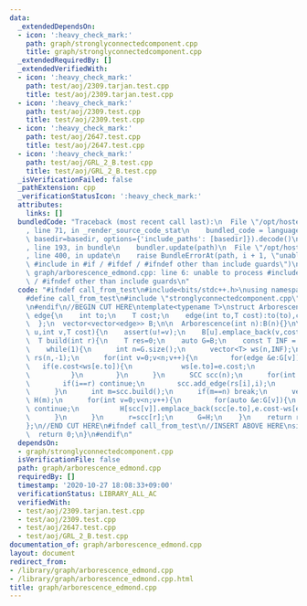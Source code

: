 ```yaml
---
data:
  _extendedDependsOn:
  - icon: ':heavy_check_mark:'
    path: graph/stronglyconnectedcomponent.cpp
    title: graph/stronglyconnectedcomponent.cpp
  _extendedRequiredBy: []
  _extendedVerifiedWith:
  - icon: ':heavy_check_mark:'
    path: test/aoj/2309.tarjan.test.cpp
    title: test/aoj/2309.tarjan.test.cpp
  - icon: ':heavy_check_mark:'
    path: test/aoj/2309.test.cpp
    title: test/aoj/2309.test.cpp
  - icon: ':heavy_check_mark:'
    path: test/aoj/2647.test.cpp
    title: test/aoj/2647.test.cpp
  - icon: ':heavy_check_mark:'
    path: test/aoj/GRL_2_B.test.cpp
    title: test/aoj/GRL_2_B.test.cpp
  _isVerificationFailed: false
  _pathExtension: cpp
  _verificationStatusIcon: ':heavy_check_mark:'
  attributes:
    links: []
  bundledCode: "Traceback (most recent call last):\n  File \"/opt/hostedtoolcache/Python/3.9.1/x64/lib/python3.9/site-packages/onlinejudge_verify/documentation/build.py\"\
    , line 71, in _render_source_code_stat\n    bundled_code = language.bundle(stat.path,\
    \ basedir=basedir, options={'include_paths': [basedir]}).decode()\n  File \"/opt/hostedtoolcache/Python/3.9.1/x64/lib/python3.9/site-packages/onlinejudge_verify/languages/cplusplus.py\"\
    , line 193, in bundle\n    bundler.update(path)\n  File \"/opt/hostedtoolcache/Python/3.9.1/x64/lib/python3.9/site-packages/onlinejudge_verify/languages/cplusplus_bundle.py\"\
    , line 400, in update\n    raise BundleErrorAt(path, i + 1, \"unable to process\
    \ #include in #if / #ifdef / #ifndef other than include guards\")\nonlinejudge_verify.languages.cplusplus_bundle.BundleErrorAt:\
    \ graph/arborescence_edmond.cpp: line 6: unable to process #include in #if / #ifdef\
    \ / #ifndef other than include guards\n"
  code: "#ifndef call_from_test\n#include<bits/stdc++.h>\nusing namespace std;\n\n\
    #define call_from_test\n#include \"stronglyconnectedcomponent.cpp\"\n#undef call_from_test\n\
    \n#endif\n//BEGIN CUT HERE\ntemplate<typename T>\nstruct Arborescence{\n  struct\
    \ edge{\n    int to;\n    T cost;\n    edge(int to,T cost):to(to),cost(cost){}\n\
    \  };\n  vector<vector<edge>> B;\n\n  Arborescence(int n):B(n){}\n\n  void add_edge(int\
    \ u,int v,T cost){\n    assert(u!=v);\n    B[u].emplace_back(v,cost);\n  }\n\n\
    \  T build(int r){\n    T res=0;\n    auto G=B;\n    const T INF = numeric_limits<T>::max()/2;\n\
    \    while(1){\n      int n=G.size();\n      vector<T> ws(n,INF);\n      vector<int>\
    \ rs(n,-1);\n      for(int v=0;v<n;v++){\n        for(edge &e:G[v]){\n       \
    \   if(e.cost<ws[e.to]){\n            ws[e.to]=e.cost;\n            rs[e.to]=v;\n\
    \          }\n        }\n      }\n      SCC scc(n);\n      for(int i=0;i<n;i++){\n\
    \        if(i==r) continue;\n        scc.add_edge(rs[i],i);\n        res+=ws[i];\n\
    \      }\n      int m=scc.build();\n      if(m==n) break;\n      vector<vector<edge>>\
    \ H(m);\n      for(int v=0;v<n;v++){\n        for(auto &e:G[v]){\n          if(scc[v]==scc[e.to])\
    \ continue;\n          H[scc[v]].emplace_back(scc[e.to],e.cost-ws[e.to]);\n  \
    \      }\n      }\n      r=scc[r];\n      G=H;\n    }\n    return res;\n  }\n\
    };\n//END CUT HERE\n#ifndef call_from_test\n//INSERT ABOVE HERE\nsigned main(){\n\
    \  return 0;\n}\n#endif\n"
  dependsOn:
  - graph/stronglyconnectedcomponent.cpp
  isVerificationFile: false
  path: graph/arborescence_edmond.cpp
  requiredBy: []
  timestamp: '2020-10-27 18:08:33+09:00'
  verificationStatus: LIBRARY_ALL_AC
  verifiedWith:
  - test/aoj/2309.tarjan.test.cpp
  - test/aoj/2309.test.cpp
  - test/aoj/2647.test.cpp
  - test/aoj/GRL_2_B.test.cpp
documentation_of: graph/arborescence_edmond.cpp
layout: document
redirect_from:
- /library/graph/arborescence_edmond.cpp
- /library/graph/arborescence_edmond.cpp.html
title: graph/arborescence_edmond.cpp
---
```

